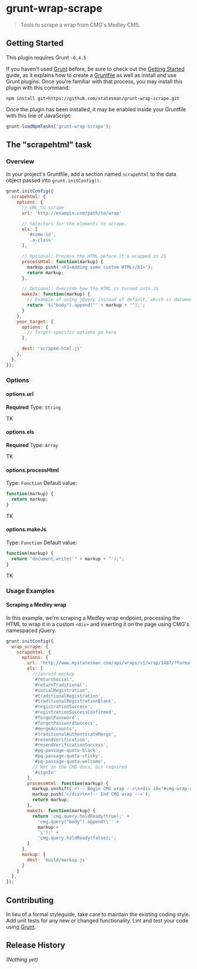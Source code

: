 # grunt-wrap-scrape

> Tools to scrape a wrap from CMG's Medley CMS.

## Getting Started
This plugin requires Grunt `~0.4.5`

If you haven't used [Grunt](http://gruntjs.com/) before, be sure to check out the [Getting Started](http://gruntjs.com/getting-started) guide, as it explains how to create a [Gruntfile](http://gruntjs.com/sample-gruntfile) as well as install and use Grunt plugins. Once you're familiar with that process, you may install this plugin with this command:

```shell
npm install git+https://github.com/statesman/grunt-wrap-scrape.git
```

Once the plugin has been installed, it may be enabled inside your Gruntfile with this line of JavaScript:

```js
grunt.loadNpmTasks('grunt-wrap-scrape');
```

## The "scrapehtml" task

### Overview
In your project's Gruntfile, add a section named `scrapehtml` to the data object passed into `grunt.initConfig()`.

```js
grunt.initConfig({
  scrapehtml: {
    options: {
      // URL to scrape
      url: 'http://example.com/path/to/wrap'

      // Selectors for the elements to scrape.
      els: [
        '#some-id',
        '.a-class'
      ],

      // Optional: Process the HTML before it's wrapped in JS
      processHtml: function(markup) {
        markup.push('<h1>Adding some custom HTML</h1>');
        return markup;
      },

      // Optional: Override how the HTML is turned into JS
      makeJs: function(markup) {
        // Example of using jQuery instead of default, which is document.write
        return '$("body").append("' + markup + '");';
      }
    },
    your_target: {
      options: {
        // Target-specific options go here
      },

      dest: 'scraped-html.js'
    },
  },
});
```

### Options

#### options.url
**Required**
Type: `String`

TK

#### options.els
**Required**
Type: `Array`

TK

#### options.processHtml
Type: `Function`
Default value:
```js
function(markup) {
  return markup;
}
```

TK


#### options.makeJs
Type: `Function`
Default value:
```js
function(markup) {
  return "document.write('" + markup + "');";
}
```

TK

### Usage Examples

#### Scraping a Medley wrap
In this example, we're scraping a Medley wrap endpoint, processing the HTML to wrap it in a custom `<div>` and inserting it on the page using CMG's namespaced jQuery.

```js
grunt.initConfig({
  wrap_scrape: {
    scrapehtml: {
      options: {
        url: 'http://www.mystatesman.com/api/wraps/v1/wrap/1487/?format=html',
        els: [
          //Janraid markup
          '#returnSocial',
          '#returnTraditional',
          '#socialRegistration',
          '#traditionalRegistration',
          '#traditionalRegistrationBlank',
          '#registrationSuccess',
          '#registrationSuccessConfirmed',
          '#forgotPassword',
          '#forgotPasswordSuccess',
          '#mergeAccounts',
          '#traditionalAuthenticateMerge',
          '#resendVerification',
          '#resendVerificationSuccess',
          '#pq-passage-quota-block',
          '#pq-passage-quota-sticky',
          '#pq-passage-quota-welcome',
          // Not in the CMG docs, but required
          '#signIn'
        ],
        processHtml: function(markup) {
          markup.unshift('<!-- Begin CMG wrap -->\n<div id="#cmg-wrap-aas">');
          markup.push('</div>\n<!-- End CMG wrap -->');
          return markup;
        },
        makeJs: function(markup) {
          return 'cmg.query.holdReady(true);' +
            'cmg.query("body").append(\'' +
            markup +
            '\');' +
            'cmg.query.holdReady(false);';
        }
      },
      markup: {
        dest: 'build/markup.js'
      }
    }
  },
});
```

## Contributing
In lieu of a formal styleguide, take care to maintain the existing coding style. Add unit tests for any new or changed functionality. Lint and test your code using [Grunt](http://gruntjs.com/).

## Release History
_(Nothing yet)_

